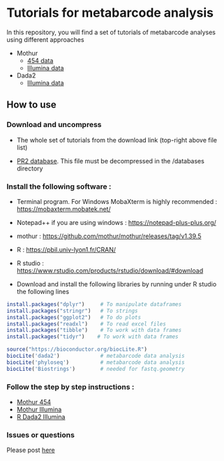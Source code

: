 # Tutorials for metabarcode analysis

In this repository, you will find a set of tutorials of metabarcode analyses using different approaches

* Mothur
     - [454 data](https://github.com/vaulot/metabarcodes_tutorials/tree/master/mothur/454)
     - [Illumina data](https://github.com/vaulot/metabarcodes_tutorials/tree/master/mothur/illumina)
* Dada2
     - [Illumina data](https://github.com/vaulot/metabarcodes_tutorials/tree/master/R_dada2)
     
## How to use

### Download and uncompress

* The whole set of tutorials from the download link (top-right above file list)

* [PR2 database](https://github.com/vaulot/pr2_database/releases/download/4.7.2/pr2_version_4.7.2_mothur.zip). This file must be decompressed in the /databases directory


### Install the following software :  

* Terminal program.  For Windows MobaXterm is highly recommended : https://mobaxterm.mobatek.net/

* Notepad++ if you are using windows : https://notepad-plus-plus.org/

* mothur : https://github.com/mothur/mothur/releases/tag/v1.39.5

* R : https://pbil.univ-lyon1.fr/CRAN/

* R studio : https://www.rstudio.com/products/rstudio/download/#download

* Download and install the following libraries by running under R studio the following lines

```R
install.packages("dplyr")     # To manipulate dataframes
install.packages("stringr")   # To strings
install.packages("ggplot2")   # To do plots
install.packages("readxl")    # To read excel files
install.packages("tibble")    # To work with data frames
install.packages("tidyr")    # To work with data frames

source("https://bioconductor.org/biocLite.R")
biocLite('dada2')             # metabarcode data analysis
biocLite('phyloseq')          # metabarcode data analysis
biocLite('Biostrings')        # needed for fastq.geometry

```

### Follow the step by step instructions :

* [Mothur 454](https://github.com/vaulot/metabarcodes_tutorials/blob/master/mothur/454/Mothur%20tutorial%20454.pptx)
* [Mothur Illumina](https://vaulot.github.io/tutorials/R_dada2_tutorial.html)
* [R Dada2 Illumina](https://vaulot.github.io/tutorials/R_dada2_tutorial.html)

### Issues or questions

Please post [here](https://github.com/vaulot/metabarcodes_tutorials/issues)

